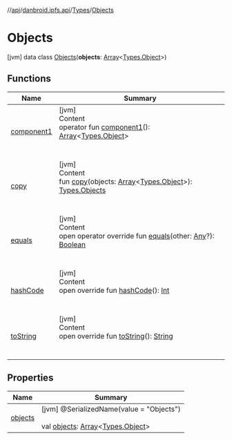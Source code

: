 //[api](../../../index.md)/[danbroid.ipfs.api](../../index.md)/[Types](../index.md)/[Objects](index.md)



# Objects  
 [jvm] data class [Objects](index.md)(**objects**: [Array](https://kotlinlang.org/api/latest/jvm/stdlib/kotlin/-array/index.html)<[Types.Object](../-object/index.md)>)   


## Functions  
  
|  Name|  Summary| 
|---|---|
| [component1](component1.md)| [jvm]  <br>Content  <br>operator fun [component1](component1.md)(): [Array](https://kotlinlang.org/api/latest/jvm/stdlib/kotlin/-array/index.html)<[Types.Object](../-object/index.md)>  <br><br><br>
| [copy](copy.md)| [jvm]  <br>Content  <br>fun [copy](copy.md)(objects: [Array](https://kotlinlang.org/api/latest/jvm/stdlib/kotlin/-array/index.html)<[Types.Object](../-object/index.md)>): [Types.Objects](index.md)  <br><br><br>
| [equals](../-config/-config-change/index.md#kotlin/Any/equals/#kotlin.Any?/PointingToDeclaration/)| [jvm]  <br>Content  <br>open operator override fun [equals](../-config/-config-change/index.md#kotlin/Any/equals/#kotlin.Any?/PointingToDeclaration/)(other: [Any](https://kotlinlang.org/api/latest/jvm/stdlib/kotlin/-any/index.html)?): [Boolean](https://kotlinlang.org/api/latest/jvm/stdlib/kotlin/-boolean/index.html)  <br><br><br>
| [hashCode](../-config/-config-change/index.md#kotlin/Any/hashCode/#/PointingToDeclaration/)| [jvm]  <br>Content  <br>open override fun [hashCode](../-config/-config-change/index.md#kotlin/Any/hashCode/#/PointingToDeclaration/)(): [Int](https://kotlinlang.org/api/latest/jvm/stdlib/kotlin/-int/index.html)  <br><br><br>
| [toString](../-config/-config-change/index.md#kotlin/Any/toString/#/PointingToDeclaration/)| [jvm]  <br>Content  <br>open override fun [toString](../-config/-config-change/index.md#kotlin/Any/toString/#/PointingToDeclaration/)(): [String](https://kotlinlang.org/api/latest/jvm/stdlib/kotlin/-string/index.html)  <br><br><br>


## Properties  
  
|  Name|  Summary| 
|---|---|
| [objects](index.md#danbroid.ipfs.api/Types.Objects/objects/#/PointingToDeclaration/)|  [jvm] @SerializedName(value = "Objects")  <br>  <br>val [objects](index.md#danbroid.ipfs.api/Types.Objects/objects/#/PointingToDeclaration/): [Array](https://kotlinlang.org/api/latest/jvm/stdlib/kotlin/-array/index.html)<[Types.Object](../-object/index.md)>   <br>

